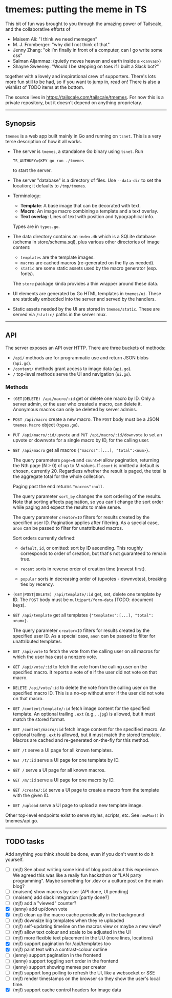 # tmemes: putting the meme in TS

This bit of fun was brought to you through the amazing power of Tailscale, and
the collaborative efforts of

- Maisem Ali: "I think we need memegen"
- M. J. Fromberger: "why did I not think of that"
- Jenny Zhang: "ok i’m finally in front of a computer, can I go write some css"
- Salman Aljammaz: (quietly moves heaven and earth inside a `<canvas>`)
- Shayne Sweeney: "Would I be stepping on toes if I built a Slack bot?"

together with a lovely and inspirational crew of supporters. There's lots more
fun still to be had, so if you want to jump in, read on! There is also a
wishlist of TODO items at the bottom.

The source lives in https://tailscale.com/tailscale/tmemes. For now this is a
private repository, but it doesn't depend on anything proprietary.

---

## Synopsis

`tmemes` is a web app built mainly in Go and running on `tsnet`. This is a very
terse description of how it all works.

- The server is `tmemes`, a standalone Go binary using `tsnet`. Run

  ```
  TS_AUTHKEY=$KEY go run ./tmemes
  ```

  to start the server.

- The server "database" is a directory of files. Use `--data-dir` to set the
  location; it defaults to `/tmp/tmemes`.

- Terminology:

  - **Template**: A base image that can be decorated with text.
  - **Macro**: An image macro combining a template and a text overlay.
  - **Text overlay**: Lines of text with position and typographical info.

  Types are in `types.go`.

- The data directory contains an `index.db` which is a SQLite database (schema
  in store/schema.sql), plus various other directories of image content:

  - `templates` are the template images.
  - `macros` are cached macros (re-generated on the fly as needed).
  - `static` are some static assets used by the macro generator (esp. fonts).

  The `store` package kinda provides a thin wrapper around these data.

- UI elements are generated by Go HTML templates in `tmemes/ui`. These are
  statically embedded into the server and served by the handlers.

- Static assets needed by the UI are stored in `tmemes/static`. These are
  served via `/static/` paths in the server mux.

---

## API

The server exposes an API over HTTP. There are three buckets of methods:

- `/api/` methods are for programmatic use and return JSON blobs (`api.go`).
- `/content/` methods grant access to image data (`api.go`).
- `/` top-level methods serve the UI and navigation (`ui.go`).

### Methods

- `(GET|DELETE) /api/macro/:id` get or delete one macro by ID. Only a server
  admin, or the user who created a macro, can delete it. Anonymous macros can
  only be deleted by server admins.

- `POST /api/macro` create a new macro. The `POST` body must be a JSON
  `tmemes.Macro` object (`types.go`).

- `PUT /api/macro/:id/upvote` and `PUT /api/macro/:id/downvote` to set an
  upvote or downvote for a single macro by ID, for the calling user.

- `GET /api/macro` get all macros `{"macros":[...], "total":<num>}`.

  The query parameters `page=N` and `count=M` allow pagination, returning the
  Nth page (N > 0) of up to M values. If `count` is omitted a default is
  chosen, currently 20. Regardless whether the result is paged, the total is
  the aggregate total for the whole collection.

  Paging past the end returns `"macros":null`.

  The query parameter `sort_by` changes the sort ordering of the results. Note
  that sorting affects pagination, so you can't change the sort order while
  paging and expect the results to make sense.

  The query parameter `creator=ID` filters for results created by the specified
  user ID. Pagination applies after filtering. As a special case, `anon` can be
  passed to filter for unattributed macros.

  Sort orders currently defined:

  - `default`, `id`, or omitted: sort by ID ascending. This roughly
    corresponds to order of creation, but that's not guaranteed to remain
    true.

  - `recent` sorts in reverse order of creation time (newest first).

  - `popular` sorts in decreasing order of (upvotes - downvotes), breaking
    ties by recency.

- `(GET|POST|DELETE) /api/template/:id` get, set, delete one template by ID.
  The `POST` body must be `multipart/form-data` (TODO: document keys).

- `GET /api/template` get all templates `{"templates":[...], "total":<num>}`.

  The query parameter `creator=ID` filters for results created by the specified
  user ID. As a special case, `anon` can be passed to filter for unattributed
  templates.

- `GET /api/vote` to fetch the vote from the calling user on all macros for
  which the user has cast a nonzero vote.

- `GET /api/vote/:id` to fetch the vote from the calling user on the specified
  macro. It reports a vote of `0` if the user did not vote on that macro.

- `DELETE /api/vote/:id` to delete the vote from the calling user on the
  specified macro ID. This is a no-op without error if the user did not vote on
  that macro.

- `GET /content/template/:id` fetch image content for the specified template.
  An optional trailing `.ext` (e.g., `.jpg`) is allowed, but it must match the
  stored format.

- `GET /content/macro/:id` fetch image content for the specified macro.
  An optional trailing `.ext` is allowed, but it must match the stored template.
  Macros are cached and re-generated on-the-fly for this method.

- `GET /t` serve a UI page for all known templates.

- `GET /t/:id` serve a UI page for one template by ID.

- `GET /` serve a UI page for all known macros.

- `GET /m/:id` serve a UI page for one macro by ID.

- `GET /create/:id` serve a UI page to create a macro from the template with
  the given ID.

- `GET /upload` serve a UI page to upload a new template image.

Other top-level endpoints exist to serve styles, scripts, etc.
See `newMux()` in tmemes/api.go.

---

## TODO tasks

Add anything you think should be done, even if you don't want to do it yourself.

- [ ] (mjf) See about writing some kind of blog post about this experience. We
      agreed this was like a really fun hackathon or "LAN party programming".
      Maybe something for .dev or a culture post on the main blog?
- [ ] (maisem) show macros by user [API done, UI pending]
- [ ] (maisem) add slack integration [partly done?]
- [ ] (mjf) add a "viewed" counter?
- [x] (jenny) add up/down vote
- [x] (mjf) clean up the macro cache periodically in the background
- [ ] (mjf) downsize big templates when they're uploaded
- [ ] (mjf) self-updating timeline on the macros view or maybe a new view?
- [ ] (mjf) allow text colour and scale to be adjusted in the UI
- [ ] (mjf) more flexible text placement in the UU (more lines, locations)
- [x] (mjf) support pagination for /api/templates too
- [x] (mjf) paint text with a contrast-colour outline
- [ ] (jenny) support pagination in the frontend
- [ ] (jenny) support toggling sort order in the frontend
- [ ] (jenny) support showing memes per creator
- [ ] (mjf) support long polling to refresh the UI, like a websocket or SSE
- [ ] (mjf) render timestamps on the browser so they show the user's local time.
- [x] (mjf) support cache control headers for image data
